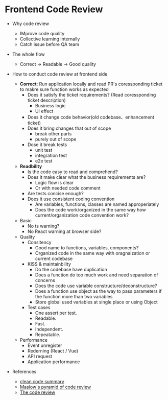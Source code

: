 # Frontend Code Review


- Why code review
	- IMprove code quality
	- Collective learning internally
	- Catch issue before QA team

- The whole flow
	- Correct -> Readable -> Good quality

- How to conduct code review at frontend side

	- **Correct**: Run application locally and read PR's coressponding ticket to makre sure function works as expected
		- Does it satisfy the ticket requirements? (Read coressponding ticket description)
			- Business logic
			- UI effect
		- Does it change code behavior(old codebase、enhancement ticket)
		- Does it bring changes that out of scope
			- break other parts
			- purely out of scope
		- Dose it break tests
			- unit test
			- integration test
			- e2e test
	- **Readbility**
		- Is the code easy to read and comprehend?
		- Does it make clear what the business requirements are?
			- Logic flow is clear
			- Or with needed code comment
		- Are tests concise enough?
		- Does it use consistent coding convention
			- Are variables, functions, classes are named approperiately
			- Does the code work/organized in the same way how current/organization code convention work?
	- Basic
		- No ts warning?
		- No React warning at browser side?
	- Quality
		- Consitency
			- Good name to functions, variables, components?
			- Organized code in the same way with oragnaization or current codebase
		- KISS & maintainbility
			-  Do the codebase have duplication
			-  Does a function do too much work and need separation of concerns
			-  Does the code use variable constructure/deconstructure?
			-  Does a function use object as the way to pass parameters if the function more than two variables
			-  Store global used variables at single place or using Object
		- Test cases
			- One assert per test.
			- Readable.
			- Fast.
			- Independent.
			- Repeatable.
	- Performance
		- Event unregister
		- Rederning (React / Vue)
		- API request
		- Application performance


- References
	- [clean code summary](https://gist.github.com/wojteklu/73c6914cc446146b8b533c0988cf8d29)
	- [Maslow's pyramid of code review](https://www.dein.fr/posts/2015-02-18-maslows-pyramid-of-code-review)
	- [The code review](https://www.morling.dev/blog/the-code-review-pyramid/)



